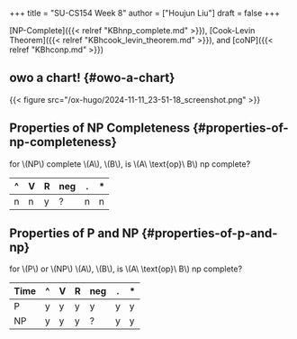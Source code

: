 +++
title = "SU-CS154 Week 8"
author = ["Houjun Liu"]
draft = false
+++

[NP-Complete]({{< relref "KBhnp_complete.md" >}}), [Cook-Levin Theorem]({{< relref "KBhcook_levin_theorem.md" >}}), and [coNP]({{< relref "KBhconp.md" >}})


## owo a chart! {#owo-a-chart}

{{< figure src="/ox-hugo/2024-11-11_23-51-18_screenshot.png" >}}


## Properties of NP Completeness {#properties-of-np-completeness}

for \\(NP\\) complete \\(A\\), \\(B\\), is \\(A\ \text{op}\ B\\) np complete?

| ^ | V | R | neg | . | \* |
|---|---|---|-----|---|----|
| n | n | y | ?   | n | n  |


## Properties of P and NP {#properties-of-p-and-np}

for \\(P\\) or \\(NP\\) \\(A\\), \\(B\\), is \\(A\ \text{op}\ B\\) np complete?

| Time | ^ | V | R | neg | . | \* |
|------|---|---|---|-----|---|----|
| P    | y | y | y | y   | y | y  |
| NP   | y | y | y | ?   | y | y  |
